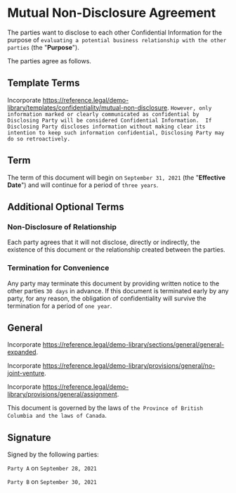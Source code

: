 # Mutual Non-Disclosure Agreement

The parties want to disclose to each other Confidential Information for the purpose of `evaluating a potential business relationship with the other parties` (the "**Purpose**").

The parties agree as follows.

## Template Terms

Incorporate <https://reference.legal/demo-library/templates/confidentiality/mutual-non-disclosure>.  `However, only information marked or clearly communicated as confidential by Disclosing Party will be considered Confidential Information.  If Disclosing Party discloses information without making clear its intention to keep such information confidential, Disclosing Party may do so retroactively.`

## Term

The term of this document will begin on `September 31, 2021` (the "**Effective Date**") and will continue for a period of `three years`.

## Additional Optional Terms

### Non-Disclosure of Relationship

Each party agrees that it will not disclose, directly or indirectly, the existence of this document or the relationship created between the parties.

### Termination for Convenience

Any party may terminate this document by providing written notice to the other parties `30 days` in advance.  If this document is terminated early by any party, for any reason, the obligation of confidentiality will survive the termination for a period of `one year`.

## General

Incorporate <https://reference.legal/demo-library/sections/general/general-expanded>.

Incorporate <https://reference.legal/demo-library/provisions/general/no-joint-venture>.

Incorporate <https://reference.legal/demo-library/provisions/general/assignment>.

This document is governed by the laws of `the Province of British Columbia and the laws of Canada`.

## Signature

Signed by the following parties:

`Party A` on `September 28, 2021`

`Party B` on `September 30, 2021 `
